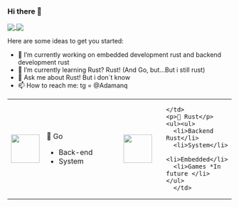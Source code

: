 ### Hi there 👋

<a href="https://github.com/anuraghazra/github-readme-stats">
  <img align="center" src="https://github-readme-stats.vercel.app/api?username=Adamanr&hide_border=true&show_icons=true&theme=moltack"/>
</a>
<a href="https://github.com/anuraghazra/convoychat">
  <img align="center" src="https://github-readme-stats.vercel.app/api/top-langs/?username=Adamanr&hide_border=true&theme=moltack" />
</a>

</div>

Here are some ideas to get you started:

- 🔭 I’m currently working on embedded development rust and backend development rust
- 🌱 I’m currently learning Rust? Rust! (And Go, but...But i still rust) 
- 💬 Ask me about Rust! But i don`t know
- 📫 How to reach me: tg = @Adamanq 
<table>
  <tr>
    <td>
    <img height="64" width="64" src="https://cdn.jsdelivr.net/npm/simple-icons@v7/icons/go.svg" />
    </td>
    <td style="width:50%">   
      <p>🤙 Go</p>
    <ul>
      <li>Back-end</li>
      <li>System</li>
    </ul></td>
    <td> 
        <img height="64" width="64" src="https://cdn.jsdelivr.net/npm/simple-icons@v7/icons/rust.svg" />
    <td>
    </td>
    <td>
      
    </td>
    <p>🦀 Rust</p>
    <ul><ul>
      <li>Backend Rust</li>
      <li>System</li>
      <li>Embedded</li>
      <li>Games *In future </li>
    </ul>
      </td>
   
  <tr>
      
</table>
  



